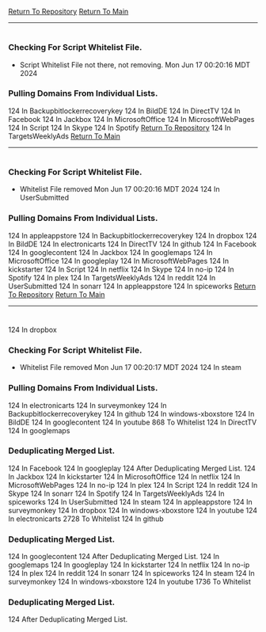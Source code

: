 [Return To Repository](https://github.com/DigitalWarrior/piholeparser/)
[Return To Main](https://github.com/DigitalWarrior/piholeparser/blob/master/RecentRunLogs/Mainlog.md)
____________________________________
# 
### Checking For Script Whitelist File.
* Script Whitelist File not there, not removing. Mon Jun 17 00:20:16 MDT 2024
### Pulling Domains From Individual Lists.
124 In Backupbitlockerrecoverykey
124 In BildDE
124 In DirectTV
124 In Facebook
124 In Jackbox
124 In MicrosoftOffice
124 In MicrosoftWebPages
124 In Script
124 In Skype
124 In Spotify
[Return To Repository](https://github.com/DigitalWarrior/piholeparser/)
124 In TargetsWeeklyAds
[Return To Main](https://github.com/DigitalWarrior/piholeparser/blob/master/RecentRunLogs/Mainlog.md)
____________________________________
# 
### Checking For Script Whitelist File.
* Whitelist File removed Mon Jun 17 00:20:16 MDT 2024
124 In UserSubmitted
### Pulling Domains From Individual Lists.
124 In appleappstore
124 In Backupbitlockerrecoverykey
124 In dropbox
124 In BildDE
124 In electronicarts
124 In DirectTV
124 In github
124 In Facebook
124 In googlecontent
124 In Jackbox
124 In googlemaps
124 In MicrosoftOffice
124 In googleplay
124 In MicrosoftWebPages
124 In kickstarter
124 In Script
124 In netflix
124 In Skype
124 In no-ip
124 In Spotify
124 In plex
124 In TargetsWeeklyAds
124 In reddit
124 In UserSubmitted
124 In sonarr
124 In appleappstore
124 In spiceworks
[Return To Repository](https://github.com/DigitalWarrior/piholeparser/)
[Return To Main](https://github.com/DigitalWarrior/piholeparser/blob/master/RecentRunLogs/Mainlog.md)
____________________________________
# 
124 In dropbox
### Checking For Script Whitelist File.
* Whitelist File removed Mon Jun 17 00:20:17 MDT 2024
124 In steam
### Pulling Domains From Individual Lists.
124 In electronicarts
124 In surveymonkey
124 In Backupbitlockerrecoverykey
124 In github
124 In windows-xboxstore
124 In BildDE
124 In googlecontent
124 In youtube
868 To Whitelist
124 In DirectTV
124 In googlemaps
### Deduplicating Merged List.
124 In Facebook
124 In googleplay
124 After Deduplicating Merged List.
124 In Jackbox
124 In kickstarter
124 In MicrosoftOffice
124 In netflix
124 In MicrosoftWebPages
124 In no-ip
124 In plex
124 In Script
124 In reddit
124 In Skype
124 In sonarr
124 In Spotify
124 In TargetsWeeklyAds
124 In spiceworks
124 In UserSubmitted
124 In steam
124 In appleappstore
124 In surveymonkey
124 In dropbox
124 In windows-xboxstore
124 In youtube
124 In electronicarts
2728 To Whitelist
124 In github
### Deduplicating Merged List.
124 In googlecontent
124 After Deduplicating Merged List.
124 In googlemaps
124 In googleplay
124 In kickstarter
124 In netflix
124 In no-ip
124 In plex
124 In reddit
124 In sonarr
124 In spiceworks
124 In steam
124 In surveymonkey
124 In windows-xboxstore
124 In youtube
1736 To Whitelist
### Deduplicating Merged List.
124 After Deduplicating Merged List.
